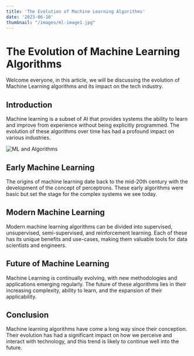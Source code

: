 ```yaml
---
title: 'The Evolution of Machine Learning Algorithms'
date: '2023-06-10'
thumbnail: "/images/ml-image1.jpg"
---
```


# The Evolution of Machine Learning Algorithms

Welcome everyone, in this article, we will be discussing the evolution of Machine Learning algorithms and its impact on the tech industry.

## Introduction

Machine learning is a subset of AI that provides systems the ability to learn and improve from experience without being explicitly programmed. The evolution of these algorithms over time has had a profound impact on various industries.

![ML and Algorithms](/images/ml-image1.jpg)

## Early Machine Learning

The origins of machine learning date back to the mid-20th century with the development of the concept of perceptrons. These early algorithms were basic but set the stage for the complex systems we see today.

## Modern Machine Learning

Modern machine learning algorithms can be divided into supervised, unsupervised, semi-supervised, and reinforcement learning. Each of these has its unique benefits and use-cases, making them valuable tools for data scientists and engineers.

## Future of Machine Learning

Machine Learning is continually evolving, with new methodologies and applications emerging regularly. The future of these algorithms lies in their increasing complexity, ability to learn, and the expansion of their applicability.

## Conclusion

Machine learning algorithms have come a long way since their conception. Their evolution has had a significant impact on how we perceive and interact with technology, and this trend is likely to continue well into the future.
